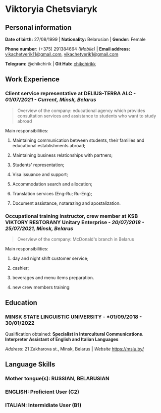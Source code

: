 #   Viktoryia Chetsviaryk

## Personal information

**Date of birth:** 27/08/1999 | **Nationality:** Belarusian | **Gender:** Female 

**Phone number:** (+375) 291384664 *(Mobile)* | **Email address:** <vikachetverik11@gmail.com>, <vikachetverik1@gmail.com> 

 **Telegram:** @chikchirik | **Git Hub:** [chikchirikk](https://github.com/chikchirikk)

## Work Experience

### Client service representative at DELIUS-TERRA ALC - *01/07/2021 - Current, Minsk, Belarus*

> Overview of the company: educational agency which provides consultation services and assistance to students who want to study abroad 

Main responsibilities:

1. Maintaining communication between students, their families and educational establishments abroad;

2. Maintaining business relationships with partners;

3. Students' representation;

4. Visa issuance and support;

5. Accommodation search and allocation;

6. Translation services (Eng-Ru; Ru-Eng);

7. Document assistance, notarazing and apostalization.

### Occupational training instructor, crew member at KSB VIKTORY RESTORANY Unitary Enterprise - *20/07/2018 - 25/07/2021, Minsk, Belarus*

> Overview of the company: McDonald's branch in Belarus

Main responsibilities:

1. day and night shift customer service;

2. cashier;

3. beverages and menu items preparation.

4. new crew members training

## Education

### MINSK STATE LINGUISTIC UNIVERSITY - *01/09/2018 - 30/01/2022

Qualification obtained: **Specialist in Intercultural Communications. Interpreter Assistant of English and Italian Languages**

*Address*: 21 Zakharova st., Minsk, Belarus | *Website* <https://mslu.by/>

## Language Skills

### Mother tongue(s): **RUSSIAN, BELARUSIAN**

### **ENGLISH**: Proficient User (C2)

### **ITALIAN**: Intermidiate User (B1)